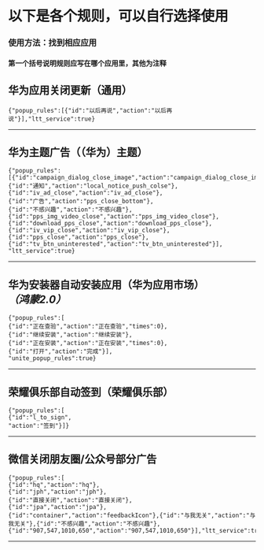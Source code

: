 # 以下是各个规则，可以自行选择使用
### 使用方法：找到相应应用
#### 第一个括号说明规则应写在哪个应用里，其他为注释
## 华为应用关闭更新（通用）
```
{"popup_rules":[{"id":"以后再说","action":"以后再说"}],"ltt_service":true}
```
---
## 华为主题广告（（华为）主题）
```
{"popup_rules":[{"id":"campaign_dialog_close_image","action":"campaign_dialog_close_image"},
{"id":"通知","action":"local_notice_push_colse"},
{"id":"iv_ad_close","action":"iv_ad_close"},
{"id":"广告","action":"pps_close_bottom"},
{"id":"不感兴趣","action":"不感兴趣"},
{"id":"pps_img_video_close","action":"pps_img_video_close"},
{"id":"download_pps_close","action":"download_pps_close"},
{"id":"iv_vip_close","action":"iv_vip_close"},
{"id":"pps_close","action":"pps_close"},
{"id":"tv_btn_uninterested","action":"tv_btn_uninterested"}],
"ltt_service":true}
```
---
## 华为安装器自动安装应用（华为应用市场）_（鸿蒙2.0）_
```
{"popup_rules":[
{"id":"正在查验","action":"正在查验","times":0},
{"id":"继续安装","action":"继续安装"},
{"id":"正在安装","action":"正在安装","times":0},
{"id":"打开","action":"完成"}],
"unite_popup_rules":true}
```
---
## 荣耀俱乐部自动签到（荣耀俱乐部）
```
{"popup_rules":[
{"id":"l_to_sign",
"action":"签到"}]}
```
---
## 微信关闭朋友圈/公众号部分广告
```
{"popup_rules":[
{"id":"hq","action":"hq"},
{"id":"jph","action":"jph"},
{"id":"直接关闭","action":"直接关闭"},
{"id":"jpa","action":"jpa"},
{"id":"container","action":"feedbackIcon"},{"id":"与我无关","action":"与我无关"},{"id":"不感兴趣","action":"不感兴趣"},{"id":"907,547,1010,650","action":"907,547,1010,650"}],"ltt_service":true}
```
---

